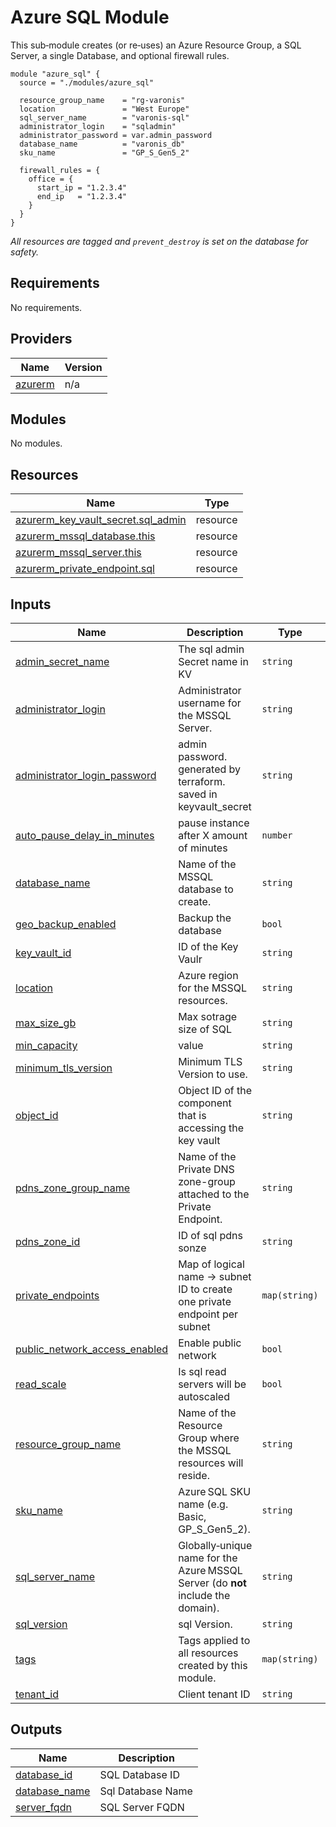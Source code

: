 # Azure SQL Module

This sub‑module creates (or re‑uses) an Azure Resource Group, a SQL Server, a single
Database, and optional firewall rules.

```hcl
module "azure_sql" {
  source = "./modules/azure_sql"

  resource_group_name    = "rg-varonis"
  location               = "West Europe"
  sql_server_name        = "varonis-sql"
  administrator_login    = "sqladmin"
  administrator_password = var.admin_password
  database_name          = "varonis_db"
  sku_name               = "GP_S_Gen5_2"

  firewall_rules = {
    office = {
      start_ip = "1.2.3.4"
      end_ip   = "1.2.3.4"
    }
  }
}
```

*All resources are tagged and `prevent_destroy` is set on the database for safety.*

<!-- BEGIN_TF_DOCS -->
## Requirements

No requirements.

## Providers

| Name | Version |
|------|---------|
| <a name="provider_azurerm"></a> [azurerm](#provider\_azurerm) | n/a |

## Modules

No modules.

## Resources

| Name | Type |
|------|------|
| [azurerm_key_vault_secret.sql_admin](https://registry.terraform.io/providers/hashicorp/azurerm/latest/docs/resources/key_vault_secret) | resource |
| [azurerm_mssql_database.this](https://registry.terraform.io/providers/hashicorp/azurerm/latest/docs/resources/mssql_database) | resource |
| [azurerm_mssql_server.this](https://registry.terraform.io/providers/hashicorp/azurerm/latest/docs/resources/mssql_server) | resource |
| [azurerm_private_endpoint.sql](https://registry.terraform.io/providers/hashicorp/azurerm/latest/docs/resources/private_endpoint) | resource |

## Inputs

| Name | Description | Type | Default | Required |
|------|-------------|------|---------|:--------:|
| <a name="input_admin_secret_name"></a> [admin\_secret\_name](#input\_admin\_secret\_name) | The sql admin Secret name in KV | `string` | n/a | yes |
| <a name="input_administrator_login"></a> [administrator\_login](#input\_administrator\_login) | Administrator username for the MSSQL Server. | `string` | n/a | yes |
| <a name="input_administrator_login_password"></a> [administrator\_login\_password](#input\_administrator\_login\_password) | admin password. generated by terraform. saved in keyvault\_secret | `string` | n/a | yes |
| <a name="input_auto_pause_delay_in_minutes"></a> [auto\_pause\_delay\_in\_minutes](#input\_auto\_pause\_delay\_in\_minutes) | pause instance after X amount of minutes | `number` | `null` | no |
| <a name="input_database_name"></a> [database\_name](#input\_database\_name) | Name of the MSSQL database to create. | `string` | n/a | yes |
| <a name="input_geo_backup_enabled"></a> [geo\_backup\_enabled](#input\_geo\_backup\_enabled) | Backup the database | `bool` | `true` | no |
| <a name="input_key_vault_id"></a> [key\_vault\_id](#input\_key\_vault\_id) | ID of the Key Vaulr | `string` | n/a | yes |
| <a name="input_location"></a> [location](#input\_location) | Azure region for the MSSQL resources. | `string` | n/a | yes |
| <a name="input_max_size_gb"></a> [max\_size\_gb](#input\_max\_size\_gb) | Max sotrage size of SQL | `string` | n/a | yes |
| <a name="input_min_capacity"></a> [min\_capacity](#input\_min\_capacity) | value | `string` | `null` | no |
| <a name="input_minimum_tls_version"></a> [minimum\_tls\_version](#input\_minimum\_tls\_version) | Minimum TLS Version to use. | `string` | n/a | yes |
| <a name="input_object_id"></a> [object\_id](#input\_object\_id) | Object ID of the component that is accessing the key vault | `string` | n/a | yes |
| <a name="input_pdns_zone_group_name"></a> [pdns\_zone\_group\_name](#input\_pdns\_zone\_group\_name) | Name of the Private DNS zone-group attached to the Private Endpoint. | `string` | `"sql-dns-group"` | no |
| <a name="input_pdns_zone_id"></a> [pdns\_zone\_id](#input\_pdns\_zone\_id) | ID of sql pdns sonze | `string` | n/a | yes |
| <a name="input_private_endpoints"></a> [private\_endpoints](#input\_private\_endpoints) | Map of logical name → subnet ID to create one private endpoint per subnet | `map(string)` | `{}` | no |
| <a name="input_public_network_access_enabled"></a> [public\_network\_access\_enabled](#input\_public\_network\_access\_enabled) | Enable public network | `bool` | `true` | no |
| <a name="input_read_scale"></a> [read\_scale](#input\_read\_scale) | Is sql read servers will be autoscaled | `bool` | `false` | no |
| <a name="input_resource_group_name"></a> [resource\_group\_name](#input\_resource\_group\_name) | Name of the Resource Group where the MSSQL resources will reside. | `string` | n/a | yes |
| <a name="input_sku_name"></a> [sku\_name](#input\_sku\_name) | Azure SQL SKU name (e.g. Basic, GP\_S\_Gen5\_2). | `string` | n/a | yes |
| <a name="input_sql_server_name"></a> [sql\_server\_name](#input\_sql\_server\_name) | Globally‑unique name for the Azure MSSQL Server (do **not** include the domain). | `string` | n/a | yes |
| <a name="input_sql_version"></a> [sql\_version](#input\_sql\_version) | sql Version. | `string` | n/a | yes |
| <a name="input_tags"></a> [tags](#input\_tags) | Tags applied to all resources created by this module. | `map(string)` | `{}` | no |
| <a name="input_tenant_id"></a> [tenant\_id](#input\_tenant\_id) | Client tenant ID | `string` | n/a | yes |

## Outputs

| Name | Description |
|------|-------------|
| <a name="output_database_id"></a> [database\_id](#output\_database\_id) | SQL Database ID |
| <a name="output_database_name"></a> [database\_name](#output\_database\_name) | Sql Database Name |
| <a name="output_server_fqdn"></a> [server\_fqdn](#output\_server\_fqdn) | SQL Server FQDN |
<!-- END_TF_DOCS -->